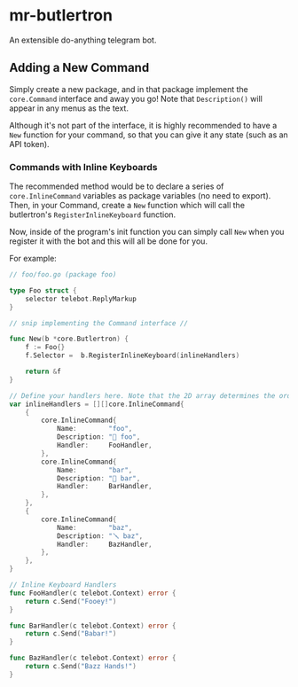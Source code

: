 # mr-butlertron
An extensible do-anything telegram bot.

## Adding a New Command

Simply create a new package, and in that package implement the `core.Command` interface and away you go! Note that `Description()` will appear in any menus as the text.

Although it's not part of the interface, it is highly recommended to have a `New` function for your command, so that you can give it any state (such as an API token).

### Commands with Inline Keyboards

The recommended method would be to declare a series of `core.InlineCommand` variables as package variables (no need to export). Then, in your Command, create a `New` function which will call the butlertron's `RegisterInlineKeyboard` function.

Now, inside of the program's init function you can simply call `New` when you register it with the bot and this will all be done for you.

For example:

```go
// foo/foo.go (package foo)

type Foo struct {
	selector telebot.ReplyMarkup
}

// snip implementing the Command interface // 

func New(b *core.Butlertron) {
	f := Foo{}
	f.Selector =  b.RegisterInlineKeyboard(inlineHandlers)

	return &f
}

// Define your handlers here. Note that the 2D array determines the order it will be displayed in
var inlineHandlers = [][]core.InlineCommand{
	{
		core.InlineCommand{
			Name:        "foo",
			Description: "🔧 foo",
			Handler:     FooHandler,
		},
		core.InlineCommand{
			Name:        "bar",
			Description: "🔨 bar",
			Handler:     BarHandler,
		},
	},
	{
		core.InlineCommand{
			Name:        "baz",
			Description: "🪛 baz",
			Handler:     BazHandler,
		},
	},
}

// Inline Keyboard Handlers
func FooHandler(c telebot.Context) error {
	return c.Send("Fooey!")
}

func BarHandler(c telebot.Context) error {
	return c.Send("Babar!")
}

func BazHandler(c telebot.Context) error {
	return c.Send("Bazz Hands!")
}
```

